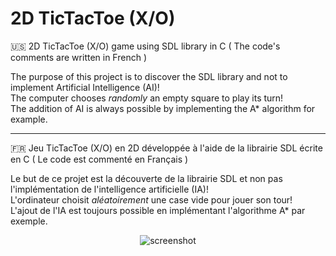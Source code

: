 # 2D TicTacToe (X/O)

:us: 2D TicTacToe (X/O) game using SDL library in C
( The code's comments are written in French )

The purpose of this project is to discover the SDL library and not to implement Artificial Intelligence (AI)!  
The computer chooses *randomly* an empty square to play its turn!  
The addition of AI is always possible by implementing the A* algorithm for example.  

------

:fr: Jeu TicTacToe (X/O) en 2D développée à l'aide de la librairie SDL écrite en C
( Le code est commenté en Français )

Le but de ce projet est la découverte de la librairie SDL et non pas l'implémentation de l'intelligence artificielle (IA)!  
L'ordinateur choisit *aléatoirement* une case vide pour jouer son tour!  
L'ajout de l'IA est toujours possible en implémentant l'algorithme A* par exemple.  

<p align="center">
  <img src="https://raw.githubusercontent.com/stoufa/tictactoe/master/screenshots/2.png" alt="screenshot"/>
</p>
